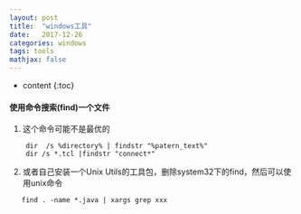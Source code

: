 ```yaml
---
layout: post
title:  "windows工具"
date:   2017-12-26
categories: windows 
tags: tools
mathjax: false
---
```

* content
{:toc}


#### 使用命令搜索(find)一个文件


1. 这个命令可能不是最优的
~~~
    dir  /s %directory% | findstr "%patern_text%"
    dir /s *.tcl |findstr "connect*"
~~~
 2. 或者自己安装一个Unix Utils的工具包，删除system32下的find，然后可以使用unix命令
 ~~~
    find . -name *.java | xargs grep xxx
~~~

